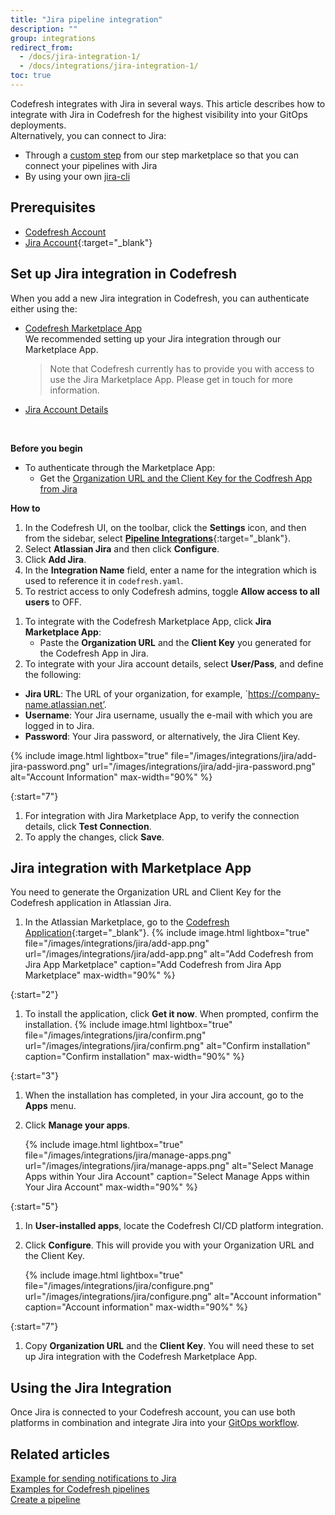 ```yaml
---
title: "Jira pipeline integration"
description: ""
group: integrations
redirect_from:
  - /docs/jira-integration-1/
  - /docs/integrations/jira-integration-1/
toc: true
---
```

Codefresh integrates with Jira in several ways. This article describes how to integrate with Jira in Codefresh for the highest visibility into your GitOps deployments.  
Alternatively, you can connect to Jira:
* Through a [custom step]({{site.baseurl}}/docs/integrations/notifications/jira-integration/#use-jira-within-your-codefresh-pipeline) from our step marketplace so that you can connect your pipelines with Jira
* By using your own [jira-cli]({{site.baseurl}}/docs/integrations/notifications/jira-integration/#using-your-own-jira-cli)

## Prerequisites
* [Codefresh Account]({{site.baseurl}}/docs/administration/create-a-codefresh-account/)
* [Jira Account](https://www.atlassian.com/software/jira){:target="\_blank"}

## Set up Jira integration in Codefresh
<!---The goal of the Codefresh [GitOps Dashboard]({{site.baseurl}}/docs/ci-cd-guides/gitops-deployments/) is to provide the highest observability into your deployments. The Codefresh GitOps Dashboard tags the Jira issues associated to deployments automatically through the Codefresh Jira Integration. This section will provide an overview of setting up the integration. -->

When you add a new Jira integration in Codefresh, you can authenticate either using the:  
* [Codefresh Marketplace App]({{site.baseurl}}/docs/integrations/notifications/jira-integration/#authenticate-with-the-jira-client-key)  
  We recommended setting up your Jira integration through our Marketplace App.  
  > Note that Codefresh currently has to provide you with access to use the Jira Marketplace App. Please get in touch for more information.
 
* [Jira Account Details]({{site.baseurl}}/docs/integrations/notifications/jira-integration/#provide-account-details)

<br />

**Before you begin**  

* To authenticate through the Marketplace App:
  * Get the [Organization URL and the Client Key for the Codfresh App from Jira](#jira-integration-with-marketplace-app)

**How to**  

1. In the Codefresh UI, on the toolbar, click the **Settings** icon, and then from the sidebar, select [**Pipeline Integrations**](https://g.codefresh.io/account-admin/account-conf/integration){:target="\_blank"}. 
1. Select **Atlassian Jira** and then click **Configure**.
1. Click **Add Jira**.
1. In the **Integration Name** field, enter a name for the integration which is used to reference it in `codefresh.yaml`.
1. To restrict access to only Codefresh admins, toggle **Allow access to all users** to OFF.
  <!--- >>When access is restricted, users **cannot** use the [CLI](https://codefresh-io.github.io/cli/){:target="\_blank"} or [API]({{site.baseurl}}/docs/integrations/codefresh-api/) to [programmatically access this Helm repository](https://codefresh-io.github.io/cli/contexts/){:target="\_blank"}.  
   Otherwise, all users from all your Codefresh teams will be able to access this Helm repository with CLI commands or API calls.  -->
1. To integrate with the Codefresh Marketplace App, click **Jira Marketplace App**:
   * Paste the **Organization URL** and the **Client Key** you generated for the Codefresh App in Jira. 
1. To integrate with your Jira account details, select **User/Pass**, and define the following:
  * **Jira URL**: The URL of your organization, for example, `https://company-name.atlassian.net’.
  * **Username**: Your Jira username, usually the e-mail with which you are logged in to Jira.
  * **Password**: Your Jira password, or alternatively, the Jira Client Key. 

{% include image.html 
lightbox="true" 
file="/images/integrations/jira/add-jira-password.png" 
url="/images/integrations/jira/add-jira-password.png" 
alt="Account Information" 
max-width="90%" 
%}

{:start="7"}
1. For integration with Jira Marketplace App, to verify the connection details, click **Test Connection**.
1. To apply the changes, click **Save**.




## Jira integration with Marketplace App
You need to generate the Organization URL and Client Key for the Codefresh application in Atlassian Jira.


1. In the Atlassian Marketplace, go to the [Codefresh Application](https://marketplace.atlassian.com/apps/1224560/codefresh){:target="\_blank"}.
    {% include image.html 
    lightbox="true" 
    file="/images/integrations/jira/add-app.png" 
    url="/images/integrations/jira/add-app.png" 
    alt="Add Codefresh from Jira App Marketplace" 
    caption="Add Codefresh from Jira App Marketplace" 
    max-width="90%" 
    %}

{:start="2"}    
1. To install the application, click **Get it now**. When prompted, confirm the installation.
    {% include image.html 
    lightbox="true" 
    file="/images/integrations/jira/confirm.png" 
    url="/images/integrations/jira/confirm.png" 
    alt="Confirm installation" 
    caption="Confirm installation" 
    max-width="90%" 
    %}

{:start="3"}     
1. When the installation has completed, in your Jira account, go to the **Apps** menu.
1. Click **Manage your apps**.

    {% include image.html 
    lightbox="true" 
    file="/images/integrations/jira/manage-apps.png" 
    url="/images/integrations/jira/manage-apps.png" 
    alt="Select Manage Apps within Your Jira Account" 
    caption="Select Manage Apps within Your Jira Account" 
    max-width="90%" 
    %}

{:start="5"}  
1. In **User-installed apps**, locate the Codefresh CI/CD platform integration.
1. Click **Configure**.
  This will provide you with your Organization URL and the Client Key. 

    {% include image.html 
    lightbox="true" 
    file="/images/integrations/jira/configure.png" 
    url="/images/integrations/jira/configure.png" 
    alt="Account information" 
    caption="Account information" 
    max-width="90%" 
    %}

  
{:start="7"} 
1. Copy **Organization URL** and the **Client Key**. You will need these to set up Jira integration with the Codefresh Marketplace App. 




## Using the Jira Integration

Once Jira is connected to your Codefresh account, you can use both platforms in combination and integrate Jira into your [GitOps workflow]({{site.baseurl}}/docs/ci-cd-guides/gitops-deployments/).

## Related articles  
[Example for sending notifications to Jira]({{site.baseurl}}/docs/example-catalog/ci-examples/sending-the-notification-to-jira/)  
[Examples for Codefresh pipelines]({{site.baseurl}}/docs/example-catalog/examples/)  
[Create a pipeline]({{site.baseurl}}/docs/pipelines/pipelines/)  